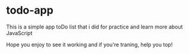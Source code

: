 # todo-app
  This is a simple app toDo list that i did for practice and learn more about JavaScript   
  
  Hope you enjoy to see it working and if you're traning, help you top!

